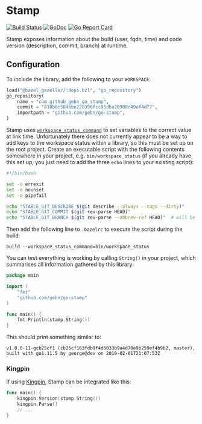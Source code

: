 # Stamp

[![Build Status](https://travis-ci.org/gebn/go-stamp.svg?branch=master)](https://travis-ci.org/gebn/go-stamp)
[![GoDoc](https://godoc.org/github.com/gebn/go-stamp?status.svg)](https://godoc.org/github.com/gebn/go-stamp)
[![Go Report Card](https://goreportcard.com/badge/github.com/gebn/go-stamp)](https://goreportcard.com/report/github.com/gebn/go-stamp)

Stamp exposes information about the build (user, fqdn, time) and code version (description, commit, branch) at runtime.

## Configuration

To include the library, add the following to your `WORKSPACE`:

```python
load("@bazel_gazelle//:deps.bzl", "go_repository")
go_repository(
    name = "com_github_gebn_go_stamp",
    commit = "810b8c5846be228396fcc85dba20908c49ef4d77",
    importpath = "github.com/gebn/go-stamp",
)
```

Stamp uses [`workspace_status_command`](https://docs.bazel.build/versions/master/user-manual.html#flag--workspace_status_command) to set variables to the correct value at link time.
Unfortunately there does not currently appear to be a way to add keys to the workspace status within a library, so this must be set up on the root project.
Create an executable script with the following contents somewhere in your project, e.g. `bin/workspace_status` (if you already have this set up, you just need to add the three `echo` lines to your existing script):

```bash
#!/bin/bash

set -o errexit
set -o nounset
set -o pipefail

echo "STABLE_GIT_DESCRIBE $(git describe --always --tags --dirty)"
echo "STABLE_GIT_COMMIT $(git rev-parse HEAD)"
echo "STABLE_GIT_BRANCH $(git rev-parse --abbrev-ref HEAD)"  # will be HEAD in detached HEAD state
```

Then add the following line to `.bazelrc` to execute the script during the build:

    build --workspace_status_command=bin/workspace_status

You can test everything is working by calling `String()` in your project, which summarises all information gathered by this library:

```go
package main

import (
    "fmt"
    "github.com/gebn/go-stamp"
)

func main() {
    fmt.Println(stamp.String())
}
```

This should print something similar to:

    v1.0.0-11-gcb25cf1 (cb25cf163fdb9f4d5033b9a4d70e9b259ef4b9b2, master), built with go1.11.5 by george@dev on 2019-02-01T21:07:53Z

### Kingpin

If using [Kingpin](https://github.com/alecthomas/kingpin), Stamp can be integrated like this:

```go
func main() {
    kingpin.Version(stamp.String())
    kingpin.Parse()
    // ...
}
```
